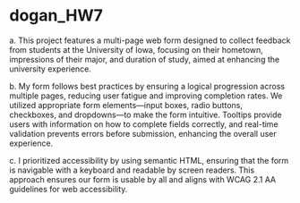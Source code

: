 # dogan_HW7

a. This project features a multi-page web form designed to collect feedback from students at the University of Iowa, focusing on their hometown, impressions of their major, and duration of study, aimed at enhancing the university experience.

b. My form follows best practices by ensuring a logical progression across multiple pages, reducing user fatigue and improving completion rates. We utilized appropriate form elements—input boxes, radio buttons, checkboxes, and dropdowns—to make the form intuitive. Tooltips provide users with information on how to complete fields correctly, and real-time validation prevents errors before submission, enhancing the overall user experience.

c. I prioritized accessibility by using semantic HTML, ensuring that the form is navigable with a keyboard and readable by screen readers. This approach ensures our form is usable by all and aligns with WCAG 2.1 AA guidelines for web accessibility.